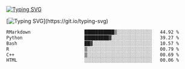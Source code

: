 [![Typing SVG](https://readme-typing-svg.demolab.com?font=Fira+Code&duration=1&pause=1000&center=true&vCenter=true&width=435&lines=Ivy+Streeter)](https://git.io/typing-svg)

[![Typing SVG](https://readme-typing-svg.demolab.com?font=Fira+Code&pause=1000&center=true&width=435&lines=Hello%2C+nice+to+meet+you!;I+am+a+researcher+in+biotech.;I+am+interested+in+bioinformatics.;I+am+self-taught+and+love+learning.;Feel+free+to+reach+out!)](https://git.io/typing-svg)
<!--START_SECTION:waka-->

```txt
RMarkdown                    ███████████▒░░░░░░░░░░░░░   44.92 %
Python                       █████████▓░░░░░░░░░░░░░░░   39.27 %
Bash                         ██▓░░░░░░░░░░░░░░░░░░░░░░   10.57 %
R                            ▒░░░░░░░░░░░░░░░░░░░░░░░░   00.79 %
C++                          ▒░░░░░░░░░░░░░░░░░░░░░░░░   00.69 %
HTML                         ░░░░░░░░░░░░░░░░░░░░░░░░░   00.06 %
```

<!--END_SECTION:waka-->
